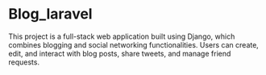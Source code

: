 # Blog_laravel
This project is a full-stack web application built using Django, which combines blogging and social networking functionalities. Users can create, edit, and interact with blog posts, share tweets, and manage friend requests.
